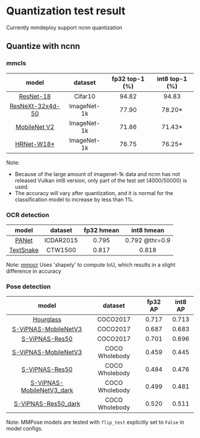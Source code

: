 # Quantization test result

Currently mmdeploy support ncnn quantization

## Quantize with ncnn

### mmcls

|                                                            model                                                             |   dataset   | fp32 top-1 (%) | int8 top-1 (%) |
| :--------------------------------------------------------------------------------------------------------------------------: | :---------: | :------------: | :------------: |
|       [ResNet-18](https://github.com/open-mmlab/mmclassification/blob/master/configs/resnet/resnet18_8xb16_cifar10.py)       |   Cifar10   |     94.82      |     94.83      |
| [ResNeXt-32x4d-50](https://github.com/open-mmlab/mmclassification/blob/master/configs/resnext/resnext50-32x4d_8xb32_in1k.py) | ImageNet-1k |     77.90      |    78.20\*     |
|  [MobileNet V2](https://github.com/open-mmlab/mmclassification/blob/master/configs/mobilenet_v2/mobilenet-v2_8xb32_in1k.py)  | ImageNet-1k |     71.86      |    71.43\*     |
|       [HRNet-W18\*](https://github.com/open-mmlab/mmclassification/blob/master/configs/hrnet/hrnet-w18_4xb32_in1k.py)        | ImageNet-1k |     76.75      |    76.25\*     |

Note:

- Because of the large amount of imagenet-1k data and ncnn has not released Vulkan int8 version, only part of the test set (4000/50000) is used.
- The accuracy will vary after quantization, and it is normal for the classification model to increase by less than 1%.

### OCR detection

|                                                            model                                                             |  dataset  | fp32 hmean |   int8 hmean   |
| :--------------------------------------------------------------------------------------------------------------------------: | :-------: | :--------: | :------------: |
|      [PANet](https://github.com/open-mmlab/mmocr/blob/main/configs/textdet/panet/panet_r18_fpem_ffm_600e_icdar2015.py)       | ICDAR2015 |   0.795    | 0.792 @thr=0.9 |
| [TextSnake](https://github.com/open-mmlab/mmocr/blob/main/configs/textdet/textsnake/textsnake_r50_fpn_unet_1200e_ctw1500.py) |  CTW1500  |   0.817    |     0.818      |

Note:  [mmocr](https://github.com/open-mmlab/mmocr)  Uses 'shapely' to compute IoU, which results in a slight difference in accuracy

### Pose detection

|                                                                      model                                                                       | dataset  | fp32 AP | int8 AP |
| :----------------------------------------------------------------------------------------------------------------------------------------------: | :------: | :-----: | :-----: |
| [Hourglass](https://github.com/open-mmlab/mmpose/blob/master/configs/body/2d_kpt_sview_rgb_img/topdown_heatmap/coco/hourglass52_coco_256x256.py) | COCO2017 |  0.717  |  0.713  |
|                  [S-ViPNAS-MobileNetV3](https://github.com/open-mmlab/mmpose/blob/master/configs/body/2d_kpt_sview_rgb_img/topdown_heatmap/coco/vipnas_mbv3_coco_256x192.py)                   |    COCO2017    |  0.687  |  0.683  |
|                     [S-ViPNAS-Res50](https://github.com/open-mmlab/mmpose/blob/master/configs/body/2d_kpt_sview_rgb_img/topdown_heatmap/coco/vipnas_res50_coco_256x192.py)                     |    COCO2017    |  0.701  |  0.696  |
|      [S-ViPNAS-MobileNetV3](https://github.com/open-mmlab/mmpose/blob/master/configs/wholebody/2d_kpt_sview_rgb_img/topdown_heatmap/coco-wholebody/vipnas_mbv3_coco_wholebody_256x192.py)      | COCO Wholebody |  0.459  |  0.445  |
|        [S-ViPNAS-Res50](https://github.com/open-mmlab/mmpose/blob/master/configs/wholebody/2d_kpt_sview_rgb_img/topdown_heatmap/coco-wholebody/vipnas_res50_coco_wholebody_256x192.py)         | COCO Wholebody |  0.484  |  0.476  |
| [S-ViPNAS-MobileNetV3_dark](https://github.com/open-mmlab/mmpose/blob/master/configs/wholebody/2d_kpt_sview_rgb_img/topdown_heatmap/coco-wholebody/vipnas_mbv3_coco_wholebody_256x192_dark.py) | COCO Wholebody |  0.499  |  0.481  |
|   [S-ViPNAS-Res50_dark](https://github.com/open-mmlab/mmpose/blob/master/configs/wholebody/2d_kpt_sview_rgb_img/topdown_heatmap/coco-wholebody/vipnas_res50_coco_wholebody_256x192_dark.py)    | COCO Wholebody |  0.520  |  0.511  |

Note: MMPose models are tested with `flip_test` explicitly set to `False` in model configs.
